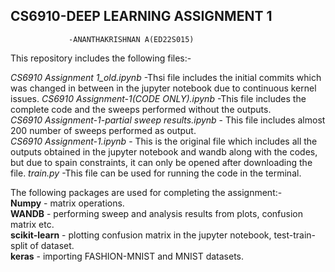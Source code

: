 ## CS6910-DEEP LEARNING ASSIGNMENT 1
                 -ANANTHAKRISHNAN A(ED22S015)
This repository includes the following files:- 


  *CS6910 Assignment 1_old.ipynb*  -Thsi file includes the initial commits which was changed in between in the jupyter notebook due to continuous kernel issues.
  *CS6910 Assignment-1(CODE ONLY).ipynb*  -This file includes the complete code and the sweeps performed without the outputs.   
  *CS6910 Assignment-1-partial sweep results.ipynb* - This file includes almost 200 number of sweeps performed as output.  
  *CS6910 Assignment-1.ipynb* - This is the original file which includes all the outputs obtained in the jupyter notebook and wandb along with the codes, but due to spain
  constraints, it can only be opened after downloading  the file.
  *train.py* -This file can be used for running the code in the terminal.  
   
The following packages are used for completing the assignment:-  
  **Numpy** - matrix operations.  
  **WANDB** - performing sweep and analysis results from plots, confusion matrix etc.  
  **scikit-learn** - plotting confusion matrix in the jupyter notebook, test-train-split of dataset.  
  **keras** - importing FASHION-MNIST and MNIST datasets.  
  
   

